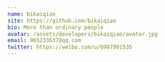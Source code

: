 ```yaml
---
name: bikaiqiao
site: https://github.com/bikaiqiao
bio: More than ordinary people
avatar: /assets/developers/bikaiqiao/avatar.jpg
email: 965233637@qq.com
twitter: https://weibo.com/u/6987901535
---
```


